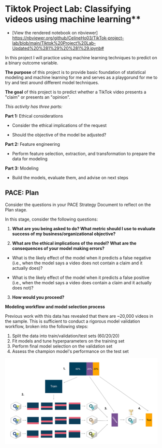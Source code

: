 
# Tiktok Project Lab: Classifying videos using machine learning**

* [View the rendered notebook on nbviewer] https://nbviewer.org/github/CelineHo03/TikTok-project-lab/blob/main/TIktok%20Project%20Lab-Updated%20%281%29%20%281%29.ipynb#

In this project I will practice using machine learning techniques to predict on a binary outcome variable.
<br/>

**The purpose** of this project is to provide basic foundation of statistical modeling and machine learning for me and serves as a playgorund for me to try and test around different model techniques. 

**The goal** of this project is to predict whether a TikTok video presents a "claim" or presents an "opinion".
<br/>

*This activity has three parts:*

**Part 1:** Ethical considerations
* Consider the ethical implications of the request

* Should the objective of the model be adjusted?

**Part 2:** Feature engineering

* Perform feature selection, extraction, and transformation to prepare the data for modeling

**Part 3:** Modeling

* Build the models, evaluate them, and advise on next steps

## **PACE: Plan**

Consider the questions in your PACE Strategy Document to reflect on the Plan stage.

In this stage, consider the following questions:


1.   **What are you being asked to do? What metric should I use to evaluate success of my business/organizational objective?**

2.   **What are the ethical implications of the model? What are the consequences of your model making errors?**
  *   What is the likely effect of the model when it predicts a false negative (i.e., when the model says a video does not contain a claim and it actually does)?

  *   What is the likely effect of the model when it predicts a false positive (i.e., when the model says a video does contain a claim and it actually does not)?

3.   **How would you proceed?**

**Modeling workflow and model selection process**

Previous work with this data has revealed that there are ~20,000 videos in the sample. This is sufficient to conduct a rigorous model validation workflow, broken into the following steps:

1. Split the data into train/validation/test sets (60/20/20)
2. Fit models and tune hyperparameters on the training set
3. Perform final model selection on the validation set
4. Assess the champion model's performance on the test set

![](https://raw.githubusercontent.com/adacert/tiktok/main/optimal_model_flow_numbered.svg)
